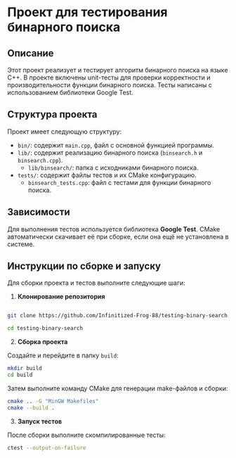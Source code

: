 
# Проект для тестирования бинарного поиска

## Описание
Этот проект реализует и тестирует алгоритм бинарного поиска на языке C++. В проекте включены unit-тесты для проверки корректности и производительности функции бинарного поиска. Тесты написаны с использованием библиотеки Google Test.

## Структура проекта
Проект имеет следующую структуру:
- `bin/`: содержит `main.cpp`, файл с основной функцией программы.
- `lib/`: содержит реализацию бинарного поиска (`binsearch.h` и `binsearch.cpp`).
  - `lib/binsearch/`: папка с исходниками бинарного поиска.
- `tests/`: содержит файлы тестов и их CMake конфигурацию.
  - `binsearch_tests.cpp`: файл с тестами для функции бинарного поиска.

## Зависимости
Для выполнения тестов используется библиотека **Google Test**. CMake автоматически скачивает её при сборке, если она ещё не установлена в системе.

 ## Инструкции по сборке и запуску

Для сборки проекта и тестов выполните следующие шаги:

1. **Клонирование репозитория**

```bash

git clone https://github.com/Infinitized-Frog-88/testing-binary-search.git

cd testing-binary-search
```
2. **Сборка проекта**


Создайте и перейдите в папку `build`:
```bash
mkdir build
cd build
```
Затем выполните команду CMake для генерации make-файлов и сборки:
```bash
cmake .. -G "MinGW Makefiles"
cmake --build .
```
3. **Запуск тестов**

После сборки выполните скомпилированные тесты:
```bash
ctest --output-on-failure
```
